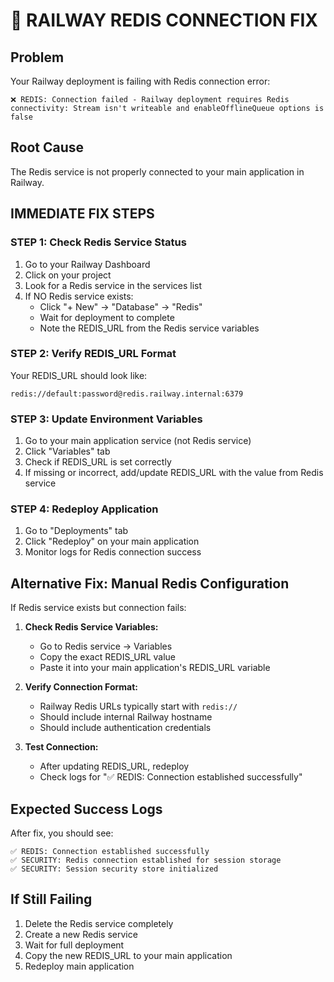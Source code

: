 # 🚨 RAILWAY REDIS CONNECTION FIX

## Problem
Your Railway deployment is failing with Redis connection error:
```
❌ REDIS: Connection failed - Railway deployment requires Redis connectivity: Stream isn't writeable and enableOfflineQueue options is false
```

## Root Cause
The Redis service is not properly connected to your main application in Railway.

## IMMEDIATE FIX STEPS

### STEP 1: Check Redis Service Status
1. Go to your Railway Dashboard
2. Click on your project
3. Look for a Redis service in the services list
4. If NO Redis service exists:
   - Click "+ New" → "Database" → "Redis"
   - Wait for deployment to complete
   - Note the REDIS_URL from the Redis service variables

### STEP 2: Verify REDIS_URL Format
Your REDIS_URL should look like:
```
redis://default:password@redis.railway.internal:6379
```

### STEP 3: Update Environment Variables
1. Go to your main application service (not Redis service)
2. Click "Variables" tab
3. Check if REDIS_URL is set correctly
4. If missing or incorrect, add/update REDIS_URL with the value from Redis service

### STEP 4: Redeploy Application
1. Go to "Deployments" tab
2. Click "Redeploy" on your main application
3. Monitor logs for Redis connection success

## Alternative Fix: Manual Redis Configuration

If Redis service exists but connection fails:

1. **Check Redis Service Variables:**
   - Go to Redis service → Variables
   - Copy the exact REDIS_URL value
   - Paste it into your main application's REDIS_URL variable

2. **Verify Connection Format:**
   - Railway Redis URLs typically start with `redis://`
   - Should include internal Railway hostname
   - Should include authentication credentials

3. **Test Connection:**
   - After updating REDIS_URL, redeploy
   - Check logs for "✅ REDIS: Connection established successfully"

## Expected Success Logs
After fix, you should see:
```
✅ REDIS: Connection established successfully
✅ SECURITY: Redis connection established for session storage
✅ SECURITY: Session security store initialized
```

## If Still Failing
1. Delete the Redis service completely
2. Create a new Redis service
3. Wait for full deployment
4. Copy the new REDIS_URL to your main application
5. Redeploy main application
